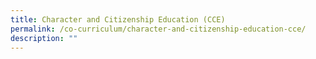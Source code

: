 ```yaml
---
title: Character and Citizenship Education (CCE)
permalink: /co-curriculum/character-and-citizenship-education-cce/
description: ""
---
```

